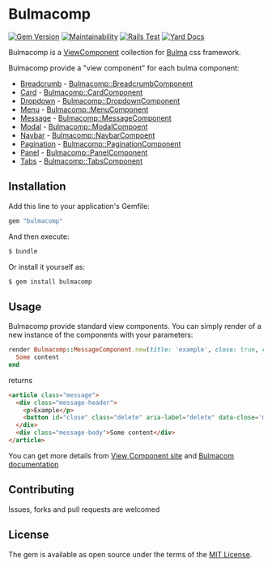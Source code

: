 # Bulmacomp
[![Gem Version](https://badge.fury.io/rb/bulmacomp.svg)](https://badge.fury.io/rb/bulmacomp)
[![Maintainability](https://api.codeclimate.com/v1/badges/b44e91b4f303eb7962b3/maintainability)](https://codeclimate.com/github/isprambiente/bulmacomp/maintainability)
[![Rails Test](https://github.com/isprambiente/bulmacomp/actions/workflows/rubyonrails.yml/badge.svg)](https://github.com/isprambiente/bulmacomp/actions/workflows/rubyonrails.yml)
[![Yard Docs](http://img.shields.io/badge/yard-docs-blue.svg)](https://www.rubydoc.info/github/isprambiente/bulmacomp)

Bulmacomp is a [ViewComponent](https://viewcomponent.org/) collection for [Bulma](https://bulma.io/) css framework.

Bulmacomp provide a "view component" for each bulma component:

* [Breadcrumb](https://bulma.io/documentation/components/breadcrumb/) - [Bulmacomp::BreadcrumbComponent](https://www.rubydoc.info/github/isprambiente/bulmacomp/Bulmacomp/BreadcrumbComponent)
* [Card](https://bulma.io/documentation/components/card/) - [Bulmacomp::CardComponent](https://www.rubydoc.info/github/isprambiente/bulmacomp/Bulmacomp/CardComponent)
* [Dropdown](https://bulma.io/documentation/components/dropdown/) - [Bulmacomp::DropdownComponent](https://www.rubydoc.info/github/isprambiente/bulmacomp/Bulmacomp/DropdownComponent)
* [Menu](https://bulma.io/documentation/components/menu/) - [Bulmacomp::MenuComponent](https://www.rubydoc.info/github/isprambiente/bulmacomp/Bulmacomp/MenuComponent)
* [Message](https://bulma.io/documentation/components/message/) - [Bulmacomp::MessageComponent](https://www.rubydoc.info/github/isprambiente/bulmacomp/Bulmacomp/MessageComponent)
* [Modal](https://bulma.io/documentation/components/modal/) - [Bulmacomp::ModalCompoent](https://www.rubydoc.info/github/isprambiente/bulmacomp/Bulmacomp/ModalCompoent)
* [Navbar](https://bulma.io/documentation/components/navbar/) - [Bulmacomp::NavbarCompoent](https://www.rubydoc.info/github/isprambiente/bulmacomp/Bulmacomp/NavbarComponent)
* [Pagination](https://bulma.io/documentation/components/pagination/) - [Bulmacomp::PaginationComponent](https://www.rubydoc.info/github/isprambiente/bulmacomp/Bulmacomp/PaginationComponent)
* [Panel](https://bulma.io/documentation/components/panel/) - [Bulmacomp::PanelComponent](https://www.rubydoc.info/github/isprambiente/bulmacomp/Bulmacomp/PanelComponent)
* [Tabs](https://bulma.io/documentation/components/tabs/) - [Bulmacomp::TabsComponent](https://www.rubydoc.info/github/isprambiente/bulmacomp/Bulmacomp/tabsComponent)

## Installation
Add this line to your application's Gemfile:

```ruby
gem "bulmacomp"
```

And then execute:
```bash
$ bundle
```

Or install it yourself as:
```bash
$ gem install bulmacomp
```

## Usage
Bulmacomp provide standard view components. You can simply render of a new instance of the components with your parameters:
```ruby
render Bulmacomp::MessageComponent.new(title: 'example', close: true, close_options: {id: 'close'}) do
  Some content
end
```
returns
```html
<article class="message">
  <div class="message-header">
    <p>Example</p>
    <button id="close" class="delete" aria-label="delete" data-close='message'></button>
  </div>
  <div class="message-body">Some content</div>
</article>
```
You can get more details from [View Component site](https://viewcomponent.org/) and [Bulmacom documentation](https://rubydoc.info/github/isprambiente/bulmacomp/main)

## Contributing
Issues, forks and pull requests are welcomed

## License
The gem is available as open source under the terms of the [MIT License](https://opensource.org/licenses/MIT).
